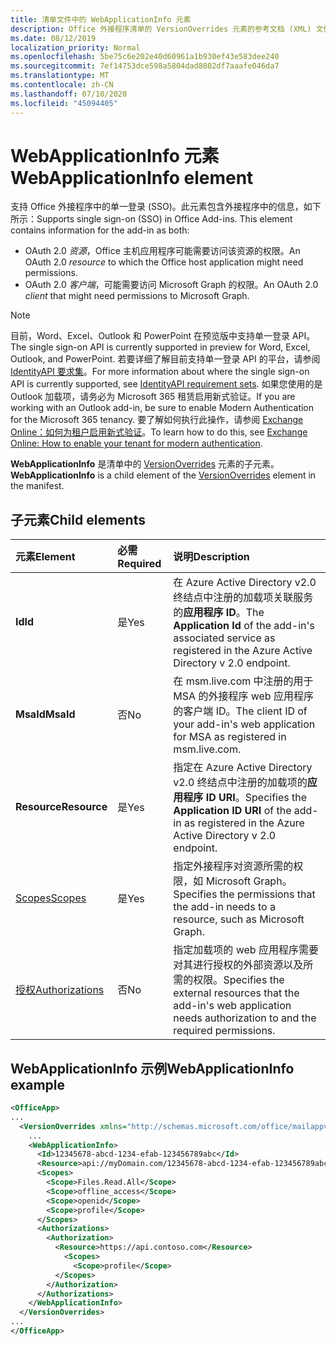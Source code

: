 ```yaml
---
title: 清单文件中的 WebApplicationInfo 元素
description: Office 外接程序清单的 VersionOverrides 元素的参考文档 (XML) 文件。
ms.date: 08/12/2019
localization_priority: Normal
ms.openlocfilehash: 5be75c6e202e40d60961a1b930ef43e583dee240
ms.sourcegitcommit: 7ef14753dce598a5804dad8802df7aaafe046da7
ms.translationtype: MT
ms.contentlocale: zh-CN
ms.lasthandoff: 07/10/2020
ms.locfileid: "45094405"
---
```

# <a name="webapplicationinfo-element"></a><span data-ttu-id="7378a-103">WebApplicationInfo 元素</span><span class="sxs-lookup"><span data-stu-id="7378a-103">WebApplicationInfo element</span></span>

<span data-ttu-id="7378a-104">支持 Office 外接程序中的单一登录 (SSO)。此元素包含外接程序中的信息，如下所示：</span><span class="sxs-lookup"><span data-stu-id="7378a-104">Supports single sign-on (SSO) in Office Add-ins. This element contains information for the add-in as both:</span></span>

- <span data-ttu-id="7378a-105">OAuth 2.0 *资源*，Office 主机应用程序可能需要访问该资源的权限。</span><span class="sxs-lookup"><span data-stu-id="7378a-105">An OAuth 2.0 *resource* to which the Office host application might need permissions.</span></span>
- <span data-ttu-id="7378a-106">OAuth 2.0 *客户端*，可能需要访问 Microsoft Graph 的权限。</span><span class="sxs-lookup"><span data-stu-id="7378a-106">An OAuth 2.0 *client* that might need permissions to Microsoft Graph.</span></span>

> [!NOTE]
> <span data-ttu-id="7378a-107">目前，Word、Excel、Outlook 和 PowerPoint 在预览版中支持单一登录 API。</span><span class="sxs-lookup"><span data-stu-id="7378a-107">The single sign-on API is currently supported in preview for Word, Excel, Outlook, and PowerPoint.</span></span> <span data-ttu-id="7378a-108">若要详细了解目前支持单一登录 API 的平台，请参阅 [IdentityAPI 要求集](../requirement-sets/identity-api-requirement-sets.md)。</span><span class="sxs-lookup"><span data-stu-id="7378a-108">For more information about where the single sign-on API is currently supported, see [IdentityAPI requirement sets](../requirement-sets/identity-api-requirement-sets.md).</span></span> <span data-ttu-id="7378a-109">如果您使用的是 Outlook 加载项，请务必为 Microsoft 365 租赁启用新式验证。</span><span class="sxs-lookup"><span data-stu-id="7378a-109">If you are working with an Outlook add-in, be sure to enable Modern Authentication for the Microsoft 365 tenancy.</span></span> <span data-ttu-id="7378a-110">要了解如何执行此操作，请参阅 [Exchange Online：如何为租户启用新式验证](https://social.technet.microsoft.com/wiki/contents/articles/32711.exchange-online-how-to-enable-your-tenant-for-modern-authentication.aspx)。</span><span class="sxs-lookup"><span data-stu-id="7378a-110">To learn how to do this, see [Exchange Online: How to enable your tenant for modern authentication](https://social.technet.microsoft.com/wiki/contents/articles/32711.exchange-online-how-to-enable-your-tenant-for-modern-authentication.aspx).</span></span>

<span data-ttu-id="7378a-111">**WebApplicationInfo** 是清单中的 [VersionOverrides](versionoverrides.md) 元素的子元素。</span><span class="sxs-lookup"><span data-stu-id="7378a-111">**WebApplicationInfo** is a child element of the [VersionOverrides](versionoverrides.md) element in the manifest.</span></span>  

## <a name="child-elements"></a><span data-ttu-id="7378a-112">子元素</span><span class="sxs-lookup"><span data-stu-id="7378a-112">Child elements</span></span>

|  <span data-ttu-id="7378a-113">元素</span><span class="sxs-lookup"><span data-stu-id="7378a-113">Element</span></span> |  <span data-ttu-id="7378a-114">必需</span><span class="sxs-lookup"><span data-stu-id="7378a-114">Required</span></span>  |  <span data-ttu-id="7378a-115">说明</span><span class="sxs-lookup"><span data-stu-id="7378a-115">Description</span></span>  |
|:-----|:-----|:-----|
|  <span data-ttu-id="7378a-116">**Id**</span><span class="sxs-lookup"><span data-stu-id="7378a-116">**Id**</span></span>    |  <span data-ttu-id="7378a-117">是</span><span class="sxs-lookup"><span data-stu-id="7378a-117">Yes</span></span>   |  <span data-ttu-id="7378a-118">在 Azure Active Directory v2.0 终结点中注册的加载项关联服务的**应用程序 ID**。</span><span class="sxs-lookup"><span data-stu-id="7378a-118">The **Application Id** of the add-in's associated service as registered in the Azure Active Directory v 2.0 endpoint.</span></span>|
|  <span data-ttu-id="7378a-119">**MsaId**</span><span class="sxs-lookup"><span data-stu-id="7378a-119">**MsaId**</span></span>    |  <span data-ttu-id="7378a-120">否</span><span class="sxs-lookup"><span data-stu-id="7378a-120">No</span></span>   |  <span data-ttu-id="7378a-121">在 msm.live.com 中注册的用于 MSA 的外接程序 web 应用程序的客户端 ID。</span><span class="sxs-lookup"><span data-stu-id="7378a-121">The client ID of your add-in's web application for MSA as registered in msm.live.com.</span></span>|
|  <span data-ttu-id="7378a-122">**Resource**</span><span class="sxs-lookup"><span data-stu-id="7378a-122">**Resource**</span></span>  |  <span data-ttu-id="7378a-123">是</span><span class="sxs-lookup"><span data-stu-id="7378a-123">Yes</span></span>   |  <span data-ttu-id="7378a-124">指定在 Azure Active Directory v2.0 终结点中注册的加载项的**应用程序 ID URI**。</span><span class="sxs-lookup"><span data-stu-id="7378a-124">Specifies the **Application ID URI** of the add-in as registered in the Azure Active Directory v 2.0 endpoint.</span></span>|
|  [<span data-ttu-id="7378a-125">Scopes</span><span class="sxs-lookup"><span data-stu-id="7378a-125">Scopes</span></span>](scopes.md)                |  <span data-ttu-id="7378a-126">是</span><span class="sxs-lookup"><span data-stu-id="7378a-126">Yes</span></span>  |  <span data-ttu-id="7378a-127">指定外接程序对资源所需的权限，如 Microsoft Graph。</span><span class="sxs-lookup"><span data-stu-id="7378a-127">Specifies the permissions that the add-in needs to a resource, such as Microsoft Graph.</span></span>  |
|  [<span data-ttu-id="7378a-128">授权</span><span class="sxs-lookup"><span data-stu-id="7378a-128">Authorizations</span></span>](authorizations.md)  |  <span data-ttu-id="7378a-129">否</span><span class="sxs-lookup"><span data-stu-id="7378a-129">No</span></span>   | <span data-ttu-id="7378a-130">指定加载项的 web 应用程序需要对其进行授权的外部资源以及所需的权限。</span><span class="sxs-lookup"><span data-stu-id="7378a-130">Specifies the external resources that the add-in's web application needs authorization to and the required permissions.</span></span>|

## <a name="webapplicationinfo-example"></a><span data-ttu-id="7378a-131">WebApplicationInfo 示例</span><span class="sxs-lookup"><span data-stu-id="7378a-131">WebApplicationInfo example</span></span>

```xml
<OfficeApp>
...
  <VersionOverrides xmlns="http://schemas.microsoft.com/office/mailappversionoverrides" xsi:type="VersionOverridesV1_0">
    ...
    <WebApplicationInfo>
      <Id>12345678-abcd-1234-efab-123456789abc</Id>
      <Resource>api://myDomain.com/12345678-abcd-1234-efab-123456789abc</Resource>
      <Scopes>
        <Scope>Files.Read.All</Scope>
        <Scope>offline_access</Scope>
        <Scope>openid</Scope>
        <Scope>profile</Scope>
      </Scopes>
      <Authorizations>
        <Authorization>
          <Resource>https://api.contoso.com</Resource>
            <Scopes>
              <Scope>profile</Scope>
          </Scopes>
        </Authorization>
      </Authorizations>
    </WebApplicationInfo>
  </VersionOverrides>
...
</OfficeApp>
```
